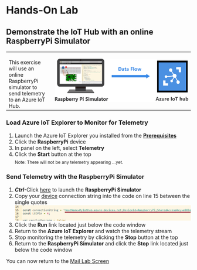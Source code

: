 <h1>Hands-On Lab</h1>

<h2>Demonstrate the IoT Hub with an online RaspberryPi Simulator</h2>
<table>
<tr>
<td width="25%" valign="top"><br>This exercise will use an online RaspberryPi simulator to send telemetry to an Azure IoT Hub.</td>
<td>

![EventGridDiagram](./images/RaspberryPiSimulator.png) 

</td>
</tr>
</table>
<p>
<h3>Load Azure IoT Explorer to Monitor for Telemetry</h3>
<ol>
  <li>Launch the Azure IoT Explorer you installed from the <b><a href="prerequisites.md">Prerequisites</a></b>
  <li>Click the <b>RaspberryPi</b> device
  <li>In panel on the left, select <b>Telemetry</b>
  <li>Click the <b>Start</b> button at the top<br>
    <sub>Note:  There will not be any telemetry appearing  ...yet.</sub>
</ol>

  <h3>Send Telemetry with the RaspberryPi Simulator</h3>
<ol>
  <li><b><i>Ctrl</b></i>-Click <a href="https://azure-samples.github.io/raspberry-pi-web-simulator/#getstarted">here</a> to launch the <b>RaspberryPi Simulator</b>
  <li>Copy your <u>device</u> connection string into the code on line 15 between the single quotes<br>
<img src="./images/RaspSimConnString.png">
  <li>Click the <b>Run</b> link located just below the code window
  <li>Return to the <b>Azure IoT Explorer</b> and watch the telemetry stream
  <li>Stop monitoring the telemetry by clicking the <b>Stop</b> button at the top
  <li>Return to the <b>RaspberryPi Simulator</b> and click the <b>Stop</b> link located just below the code window
</ol>
<p><p>
  You can now return to the <a href="ReadMe.md">Mail Lab Screen</a>
